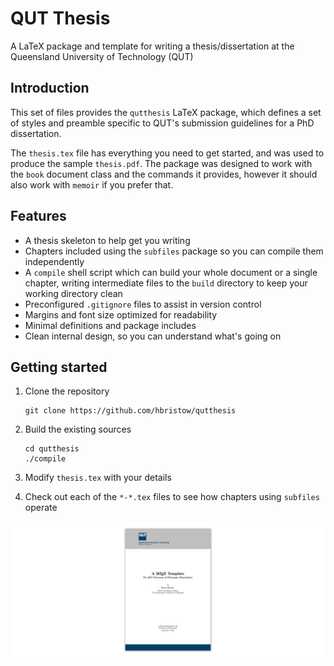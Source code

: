 QUT Thesis
=========
A LaTeX package and template for writing a thesis/dissertation at the Queensland University of Technology (QUT)

Introduction
------------
This set of files provides the `qutthesis` LaTeX package, which defines a set of styles and preamble specific to QUT's submission guidelines for a PhD dissertation.

The `thesis.tex` file has everything you need to get started, and was used to produce the sample `thesis.pdf`. The package was designed to work with the `book` document class and the commands it provides, however it should also work with `memoir` if you prefer that.

Features
--------

 - A thesis skeleton to help get you writing
 - Chapters included using the `subfiles` package so you can compile them independently
 - A `compile` shell script which can build your whole document or a single chapter, writing intermediate files to the `build` directory to keep your working directory clean
 - Preconfigured `.gitignore` files to assist in version control
 - Margins and font size optimized for readability
 - Minimal definitions and package includes
 - Clean internal design, so you can understand what's going on

Getting started
---------------

 1. Clone the repository
  
    ```
    git clone https://github.com/hbristow/qutthesis
    ```

 2. Build the existing sources

    ```
    cd qutthesis
    ./compile
    ```

 3. Modify `thesis.tex` with your details
 4. Check out each of the `*-*.tex` files to see how chapters using `subfiles` operate

![](screenshot.png)
